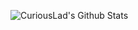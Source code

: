 
![CuriousLad's Github Stats](https://github-readme-stats.vercel.app/api?username=sudo-CuriousLad&show_icons=true&icon_color=FF0000&title_color=00FFFF&text_color=FFFFFF&border_color=FFFFFF&bg_color=000000)
<!--
**sudo-CuriousLad/sudo-CuriousLad** is a ✨ _special_ ✨ repository because its `README.md` (this file) appears on your GitHub profile.

Here are some ideas to get you started:

- 🔭 I’m currently working on ...
- 🌱 I’m currently learning ...
- 👯 I’m looking to collaborate on ...
- 🤔 I’m looking for help with ...
- 💬 Ask me about ...
- 📫 How to reach me: ...
- 😄 Pronouns: ...
- ⚡ Fun fact: ...
-->
